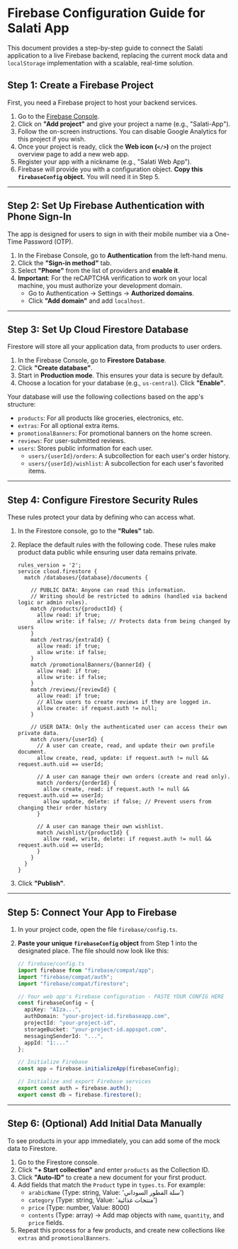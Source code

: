 # Firebase Configuration Guide for Salati App

This document provides a step-by-step guide to connect the Salati application to a live Firebase backend, replacing the current mock data and `localStorage` implementation with a scalable, real-time solution.

## Step 1: Create a Firebase Project

First, you need a Firebase project to host your backend services.

1.  Go to the [Firebase Console](https://console.firebase.google.com/).
2.  Click on **"Add project"** and give your project a name (e.g., "Salati-App").
3.  Follow the on-screen instructions. You can disable Google Analytics for this project if you wish.
4.  Once your project is ready, click the **Web icon (`</>`)** on the project overview page to add a new web app.
5.  Register your app with a nickname (e.g., "Salati Web App").
6.  Firebase will provide you with a configuration object. **Copy this `firebaseConfig` object.** You will need it in Step 5.

---

## Step 2: Set Up Firebase Authentication with Phone Sign-In

The app is designed for users to sign in with their mobile number via a One-Time Password (OTP).

1.  In the Firebase Console, go to **Authentication** from the left-hand menu.
2.  Click the **"Sign-in method"** tab.
3.  Select **"Phone"** from the list of providers and **enable it**.
4.  **Important**: For the reCAPTCHA verification to work on your local machine, you must authorize your development domain.
    *   Go to Authentication -> Settings -> **Authorized domains**.
    *   Click **"Add domain"** and add `localhost`.

---

## Step 3: Set Up Cloud Firestore Database

Firestore will store all your application data, from products to user orders.

1.  In the Firebase Console, go to **Firestore Database**.
2.  Click **"Create database"**.
3.  Start in **Production mode**. This ensures your data is secure by default.
4.  Choose a location for your database (e.g., `us-central`). Click **"Enable"**.

Your database will use the following collections based on the app's structure:
-   `products`: For all products like groceries, electronics, etc.
-   `extras`: For all optional extra items.
-   `promotionalBanners`: For promotional banners on the home screen.
-   `reviews`: For user-submitted reviews.
-   `users`: Stores public information for each user.
    -   `users/{userId}/orders`: A subcollection for each user's order history.
    -   `users/{userId}/wishlist`: A subcollection for each user's favorited items.

---

## Step 4: Configure Firestore Security Rules

These rules protect your data by defining who can access what.

1.  In the Firestore console, go to the **"Rules"** tab.
2.  Replace the default rules with the following code. These rules make product data public while ensuring user data remains private.

    ```
    rules_version = '2';
    service cloud.firestore {
      match /databases/{database}/documents {
    
        // PUBLIC DATA: Anyone can read this information.
        // Writing should be restricted to admins (handled via backend logic or admin roles).
        match /products/{productId} {
          allow read: if true;
          allow write: if false; // Protects data from being changed by users
        }
        match /extras/{extraId} {
          allow read: if true;
          allow write: if false;
        }
        match /promotionalBanners/{bannerId} {
          allow read: if true;
          allow write: if false;
        }
        match /reviews/{reviewId} {
          allow read: if true;
          // Allow users to create reviews if they are logged in.
          allow create: if request.auth != null;
        }
    
        // USER DATA: Only the authenticated user can access their own private data.
        match /users/{userId} {
          // A user can create, read, and update their own profile document.
          allow create, read, update: if request.auth != null && request.auth.uid == userId;
    
          // A user can manage their own orders (create and read only).
          match /orders/{orderId} {
            allow create, read: if request.auth != null && request.auth.uid == userId;
            allow update, delete: if false; // Prevent users from changing their order history
          }
    
          // A user can manage their own wishlist.
          match /wishlist/{productId} {
            allow read, write, delete: if request.auth != null && request.auth.uid == userId;
          }
        }
      }
    }
    ```
3.  Click **"Publish"**.

---

## Step 5: Connect Your App to Firebase

1.  In your project code, open the file `firebase/config.ts`.
2.  **Paste your unique `firebaseConfig` object** from Step 1 into the designated place. The file should now look like this:

    ```typescript
    // firebase/config.ts
    import firebase from "firebase/compat/app";
    import "firebase/compat/auth";
    import "firebase/compat/firestore";

    // Your web app's Firebase configuration - PASTE YOUR CONFIG HERE
    const firebaseConfig = {
      apiKey: "AIza...",
      authDomain: "your-project-id.firebaseapp.com",
      projectId: "your-project-id",
      storageBucket: "your-project-id.appspot.com",
      messagingSenderId: "...",
      appId: "1:..."
    };

    // Initialize Firebase
    const app = firebase.initializeApp(firebaseConfig);

    // Initialize and export Firebase services
    export const auth = firebase.auth();
    export const db = firebase.firestore();
    ```
---

## Step 6: (Optional) Add Initial Data Manually

To see products in your app immediately, you can add some of the mock data to Firestore.

1.  Go to the Firestore console.
2.  Click **"+ Start collection"** and enter `products` as the Collection ID.
3.  Click **"Auto-ID"** to create a new document for your first product.
4.  Add fields that match the `Product` type in `types.ts`. For example:
    *   `arabicName` (Type: string, Value: 'سلة الفطور السوداني')
    *   `category` (Type: string, Value: 'منتجات غذائية')
    *   `price` (Type: number, Value: 8000)
    *   `contents` (Type: array) -> Add map objects with `name`, `quantity`, and `price` fields.
5.  Repeat this process for a few products, and create new collections like `extras` and `promotionalBanners`.
